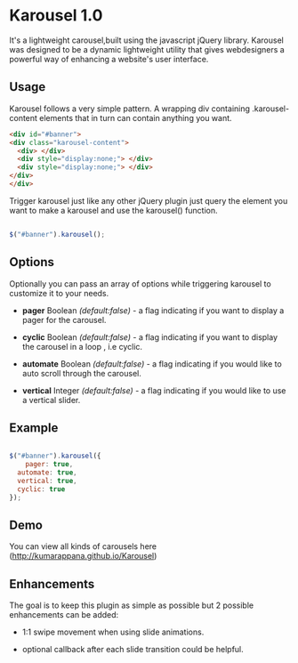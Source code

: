 # Karousel 1.0
It's a lightweight carousel,built using the javascript jQuery library. Karousel was designed to be a dynamic lightweight utility that gives webdesigners a powerful way of enhancing a website's user interface.

## Usage
Karousel follows a very simple pattern. A wrapping div containing .karousel-content elements that in turn can contain anything you want.

``` html
<div id="#banner">
<div class="karousel-content">
  <div> </div>
  <div style="display:none;"> </div>
  <div style="display:none;"> </div>
</div>
</div>
```

Trigger karousel just like any other jQuery plugin just query the element you want to make a karousel and use the karousel() function.

``` js

$("#banner").karousel();

```

## Options

Optionally you can pass an array of options while triggering karousel to customize it to your needs. 

- **pager** Boolean *(default:false)* - a flag indicating if you want to display a pager for the carousel.

-	**cyclic** Boolean *(default:false)* - a flag indicating if you want to display the carousel in a loop , i.e cyclic.

- **automate** Boolean *(default:false)* - a flag indicating if you would like to auto scroll through the carousel.

-	**vertical** Integer *(default:false)* - a flag indicating if you would like to use a vertical slider. 




## Example

``` js

$("#banner").karousel({
	pager: true,
  automate: true,
  vertical: true,
  cyclic: true
});

```

## Demo

You can view all kinds of carousels here (http://kumarappana.github.io/Karousel)


## Enhancements
The goal is to keep this plugin as simple as possible but 2 possible enhancements can be added:

- 1:1 swipe movement when using slide animations.

- optional callback after each slide transition could be helpful.
